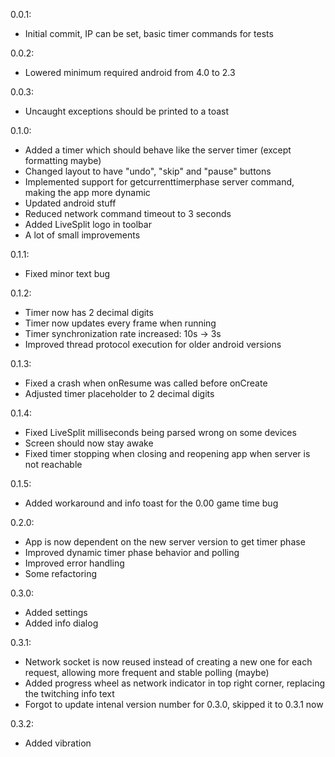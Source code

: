 0.0.1:
- Initial commit, IP can be set, basic timer commands for tests

0.0.2:
- Lowered minimum required android from 4.0 to 2.3

0.0.3:
- Uncaught exceptions should be printed to a toast

0.1.0:
- Added a timer which should behave like the server timer (except formatting maybe)
- Changed layout to have "undo", "skip" and "pause" buttons
- Implemented support for getcurrenttimerphase server command, making the app more dynamic
- Updated android stuff
- Reduced network command timeout to 3 seconds
- Added LiveSplit logo in toolbar
- A lot of small improvements

0.1.1:
- Fixed minor text bug

0.1.2:
- Timer now has 2 decimal digits
- Timer now updates every frame when running
- Timer synchronization rate increased: 10s -> 3s
- Improved thread protocol execution for older android versions

0.1.3:
- Fixed a crash when onResume was called before onCreate
- Adjusted timer placeholder to 2 decimal digits

0.1.4:
- Fixed LiveSplit milliseconds being parsed wrong on some devices
- Screen should now stay awake
- Fixed timer stopping when closing and reopening app when server is not reachable

0.1.5:
- Added workaround and info toast for the 0.00 game time bug

0.2.0:
- App is now dependent on the new server version to get timer phase
- Improved dynamic timer phase behavior and polling
- Improved error handling
- Some refactoring

0.3.0:
- Added settings
- Added info dialog

0.3.1:
- Network socket is now reused instead of creating a new one for each request, allowing more frequent and stable polling (maybe)
- Added progress wheel as network indicator in top right corner, replacing the twitching info text
- Forgot to update intenal version number for 0.3.0, skipped it to 0.3.1 now

0.3.2:
- Added vibration
